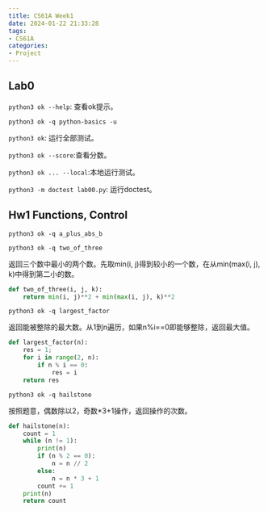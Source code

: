 ```yaml
---
title: CS61A Week1
date: 2024-01-22 21:33:28
tags:
- CS61A
categories:
- Project
---
```


## Lab0

`python3 ok --help`: 查看ok提示。

`python3 ok -q python-basics -u`

`python3 ok`: 运行全部测试。

`python3 ok --score`:查看分数。

`python3 ok ... --local`:本地运行测试。

`python3 -m doctest lab00.py`: 运行doctest。

## Hw1 Functions, Control

`python3 ok -q a_plus_abs_b`

`python3 ok -q two_of_three`

返回三个数中最小的两个数。先取min(i, j)得到较小的一个数，在从min(max(i, j), k)中得到第二小的数。

```python
def two_of_three(i, j, k):
    return min(i, j)**2 + min(max(i, j), k)**2
```

`python3 ok -q largest_factor`

返回能被整除的最大数。从1到n遍历，如果n%i==0即能够整除，返回最大值。

```python
def largest_factor(n):
    res = 1;
    for i in range(2, n):
        if n % i == 0:
            res = i
    return res
```

`python3 ok -q hailstone`

按照题意，偶数除以2，奇数*3+1操作，返回操作的次数。

```python
def hailstone(n):
    count = 1
    while (n != 1):
        print(n)
        if (n % 2 == 0):
            n = n // 2
        else:
            n = n * 3 + 1
        count += 1
    print(n)
    return count
```
